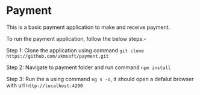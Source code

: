 # Payment
This is a basic payment application to make and receive payment.

To run the payment application, follow the below steps:-

Step 1: Clone the application using command `git clone https://github.com/ukmsoft/payment.git`

Step 2: Navigate to payment folder and run command `npm install`

Step 3: Run the a using command `ng s -o`, it should open a defalut browser with url `http://localhost:4200`
